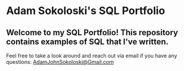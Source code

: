 # Adam Sokoloski's SQL Portfolio

## Welcome to my SQL Portfolio! This repository contains examples of SQL that I've written.
Feel free to take a look around and reach out via email if you have any questions:
AdamJohnSokoloski@Gmail.com
